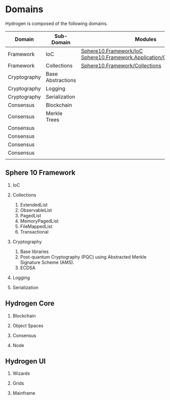 # Domains

Hydrogen is composed of the following domains.



| Domain       | Sub-Domain        | Modules                                                      | Notes |
| ------------ | ----------------- | ------------------------------------------------------------ | ----- |
| Framework    | IoC               | [Sphere10.Framework/IoC](https://github.com/Sphere10/Hydrogen/tree/master/src/Sphere10.Framework/IoC)<br />[Sphere10.Framework.Application/ComponentRegistry](https://github.com/Sphere10/Hydrogen/tree/master/src/Sphere10.Framework.Application/ComponentRegistry) |       |
| Framework    | Collections       | [Sphere10.Framework/Collections](https://github.com/Sphere10/Hydrogen/tree/master/src/Sphere10.Framework/Collections) |       |
| Cryptography | Base Abstractions |                                                              |       |
| Cryptography | Logging           |                                                              |       |
| Cryptography | Serialization     |                                                              |       |
| Consensus    | Blockchain        |                                                              |       |
| Consensus    | Merkle Trees      |                                                              |       |
| Consensus    |                   |                                                              |       |
| Consensus    |                   |                                                              |       |
| Consensus    |                   |                                                              |       |
| Consensus    |                   |                                                              |       |
|              |                   |                                                              |       |





## Sphere 10 Framework

1. IoC

2. Collections

   1. ExtendedList
   2. ObservableList
   3. PagedList
   4. MemoryPagedList
   5. FileMappedList
   6. Transactional

3. Cryptography

   1. Base libraries
   2. Post-quantum Cryptography (PQC) using Abstracted Merkle Signature Scheme (AMS).
   3. ECDSA

4. Logging

5. Serialization

   

## Hydrogen Core

1. Blockchain

2. Object Spaces

3. Consensus

4. Node 

   

## Hydrogen UI

1. Wizards

2. Grids

3. Mainframe

   

